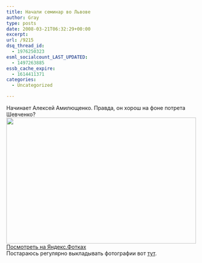 ```yaml
---
title: Начали семинар во Львове
author: Gray
type: posts
date: 2008-03-21T06:32:29+00:00
excerpt:
url: /9215
dsq_thread_id:
  - 1976250323
esml_socialcount_LAST_UPDATED:
  - 1497263885
essb_cache_expire:
  - 1614411371
categories:
  - Uncategorized

---
```








Начинает Алексей Амилющенко. Правда, он хорош на фоне потрета Шевченко?[<img src="https://i2.wp.com/img-fotki.yandex.ru/get/24/gray7400.46/0_c19d_ce993a4d_L.jpg?resize=500%2C332" width="500" height="332" title="" alt="" border="0" data-recalc-dims="1" />][1]  
[Посмотреть на Яндекс.Фотках][1]  
Постараюсь регулярно выкладывать фотографии вот <a href="http://fotki.yandex.ru/users/gray7400/album/31775/" target="_blank">тут</a>.

 [1]: http://fotki.yandex.ru/users/gray7400/view/49565/
